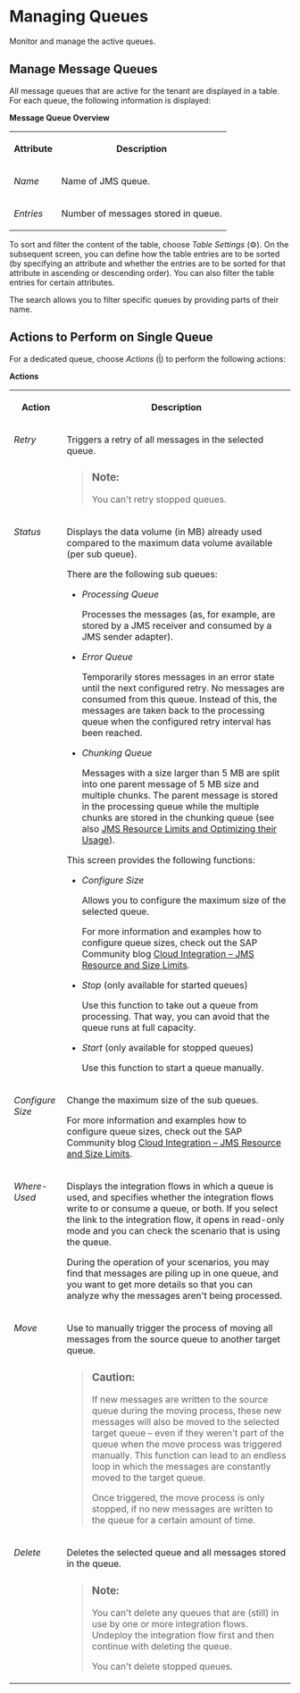 <!-- loiof1169625222f432aad390e7d3336950c -->

<link rel="stylesheet" type="text/css" href="../css/sap-icons.css"/>

# Managing Queues

Monitor and manage the active queues.



<a name="loiof1169625222f432aad390e7d3336950c__section_jcw_sxd_wjb"/>

## Manage Message Queues

All message queues that are active for the tenant are displayed in a table. For each queue, the following information is displayed:

**Message Queue Overview**


<table>
<tr>
<th valign="top">

Attribute



</th>
<th valign="top">

Description



</th>
</tr>
<tr>
<td valign="top">

*Name* 



</td>
<td valign="top">

Name of JMS queue.



</td>
</tr>
<tr>
<td valign="top">

*Entries* 



</td>
<td valign="top">

Number of messages stored in queue.



</td>
</tr>
</table>

To sort and filter the content of the table, choose *Table Settings* \(:gear:\). On the subsequent screen, you can define how the table entries are to be sorted \(by specifying an attribute and whether the entries are to be sorted for that attribute in ascending or descending order\). You can also filter the table entries for certain attributes.

The search allows you to filter specific queues by providing parts of their name.



<a name="loiof1169625222f432aad390e7d3336950c__section_ufq_vjm_2yb"/>

## Actions to Perform on Single Queue

For a dedicated queue, choose *Actions* \(<span class="SAP-icons"></span>\) to perform the following actions:

**Actions**


<table>
<tr>
<th valign="top">

Action



</th>
<th valign="top">

Description



</th>
</tr>
<tr>
<td valign="top">

*Retry*



</td>
<td valign="top">

Triggers a retry of all messages in the selected queue.

> ### Note:  
> You can't retry stopped queues.



</td>
</tr>
<tr>
<td valign="top">

*Status*



</td>
<td valign="top">

Displays the data volume \(in MB\) already used compared to the maximum data volume available \(per sub queue\).

There are the following sub queues:

-   *Processing Queue* 

    Processes the messages \(as, for example, are stored by a JMS receiver and consumed by a JMS sender adapter\).

-   *Error Queue* 

    Temporarily stores messages in an error state until the next configured retry. No messages are consumed from this queue. Instead of this, the messages are taken back to the processing queue when the configured retry interval has been reached.

-   *Chunking Queue* 

    Messages with a size larger than 5 MB are split into one parent message of 5 MB size and multiple chunks. The parent message is stored in the processing queue while the multiple chunks are stored in the chunking queue \(see also [JMS Resource Limits and Optimizing their Usage](jms-resource-limits-and-optimizing-their-usage-4857054.md)\).


This screen provides the following functions:

-   *Configure Size*

    Allows you to configure the maximum size of the selected queue.

    For more information and examples how to configure queue sizes, check out the SAP Community blog [Cloud Integration – JMS Resource and Size Limits](https://blogs.sap.com/2017/10/04/cloud-integration-jms-resource-and-size-limits-in-cpi-enterprise-edition/).

-   *Stop* \(only available for started queues\)

    Use this function to take out a queue from processing. That way, you can avoid that the queue runs at full capacity.

-   *Start* \(only available for stopped queues\)

    Use this function to start a queue manually.




</td>
</tr>
<tr>
<td valign="top">

*Configure Size*



</td>
<td valign="top">

Change the maximum size of the sub queues.

For more information and examples how to configure queue sizes, check out the SAP Community blog [Cloud Integration – JMS Resource and Size Limits](https://blogs.sap.com/2017/10/04/cloud-integration-jms-resource-and-size-limits-in-cpi-enterprise-edition/).



</td>
</tr>
<tr>
<td valign="top">

*Where-Used*



</td>
<td valign="top">

Displays the integration flows in which a queue is used, and specifies whether the integration flows write to or consume a queue, or both. If you select the link to the integration flow, it opens in read-only mode and you can check the scenario that is using the queue.

During the operation of your scenarios, you may find that messages are piling up in one queue, and you want to get more details so that you can analyze why the messages aren't being processed.



</td>
</tr>
<tr>
<td valign="top">

*Move*



</td>
<td valign="top">

Use to manually trigger the process of moving all messages from the source queue to another target queue.

> ### Caution:  
> If new messages are written to the source queue during the moving process, these new messages will also be moved to the selected target queue – even if they weren't part of the queue when the move process was triggered manually. This function can lead to an endless loop in which the messages are constantly moved to the target queue.
> 
> Once triggered, the move process is only stopped, if no new messages are written to the queue for a certain amount of time.



</td>
</tr>
<tr>
<td valign="top">

*Delete*



</td>
<td valign="top">

Deletes the selected queue and all messages stored in the queue.

> ### Note:  
> You can't delete any queues that are \(still\) in use by one or more integration flows. Undeploy the integration flow first and then continue with deleting the queue.
> 
> You can't delete stopped queues.



</td>
</tr>
</table>

